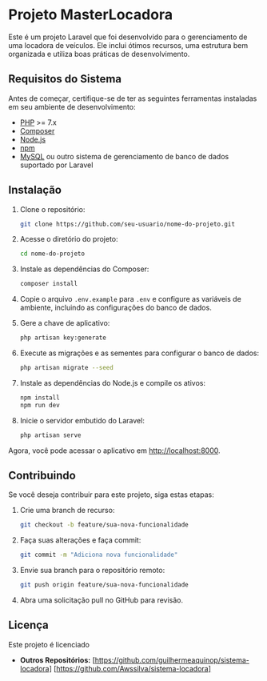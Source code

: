 # Projeto MasterLocadora

Este é um projeto Laravel que foi desenvolvido para o gerenciamento de uma locadora de veículos. Ele inclui ótimos recursos, uma estrutura bem organizada e utiliza boas práticas de desenvolvimento.

## Requisitos do Sistema

Antes de começar, certifique-se de ter as seguintes ferramentas instaladas em seu ambiente de desenvolvimento:

- [PHP](https://www.php.net/) >= 7.x
- [Composer](https://getcomposer.org/)
- [Node.js](https://nodejs.org/)
- [npm](https://www.npmjs.com/)
- [MySQL](https://www.mysql.com/) ou outro sistema de gerenciamento de banco de dados suportado por Laravel

## Instalação

1. Clone o repositório:

    ```bash
    git clone https://github.com/seu-usuario/nome-do-projeto.git
    ```

2. Acesse o diretório do projeto:

    ```bash
    cd nome-do-projeto
    ```

3. Instale as dependências do Composer:

    ```bash
    composer install
    ```

4. Copie o arquivo `.env.example` para `.env` e configure as variáveis de ambiente, incluindo as configurações do banco de dados.

5. Gere a chave de aplicativo:

    ```bash
    php artisan key:generate
    ```

6. Execute as migrações e as sementes para configurar o banco de dados:

    ```bash
    php artisan migrate --seed
    ```

7. Instale as dependências do Node.js e compile os ativos:

    ```bash
    npm install
    npm run dev
    ```

8. Inicie o servidor embutido do Laravel:

    ```bash
    php artisan serve
    ```

Agora, você pode acessar o aplicativo em [http://localhost:8000](http://localhost:8000).

## Contribuindo

Se você deseja contribuir para este projeto, siga estas etapas:

1. Crie uma branch de recurso:

    ```bash
    git checkout -b feature/sua-nova-funcionalidade
    ```

2. Faça suas alterações e faça commit:

    ```bash
    git commit -m "Adiciona nova funcionalidade"
    ```

3. Envie sua branch para o repositório remoto:

    ```bash
    git push origin feature/sua-nova-funcionalidade
    ```

4. Abra uma solicitação pull no GitHub para revisão.

## Licença

Este projeto é licenciado
- **Outros Repositórios:** [https://github.com/guilhermeaquinop/sistema-locadora] [https://github.com/Awssilva/sistema-locadora]
